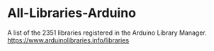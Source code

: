 # All-Libraries-Arduino
A list of the 2351 libraries registered in the Arduino Library Manager.
https://www.arduinolibraries.info/libraries
